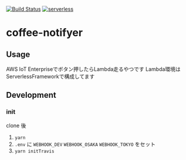 [![Build Status](https://travis-ci.org/tam-bourine/coffee-notifyer.svg?branch=master)](https://travis-ci.org/tam-bourine/coffee-notifyer)
[![serverless](http://public.serverless.com/badges/v3.svg)](http://www.serverless.com)

# coffee-notifyer

## Usage
AWS IoT Enterpriseでボタン押したらLambda走るやつです
Lambda環境はServerlessFrameworkで構成してます

## Development
### init
clone 後
1. `yarn`
2. `.env` に `WEBHOOK_DEV` `WEBHOOK_OSAKA` `WEBHOOK_TOKYO` をセット
3. `yarn initTravis`
